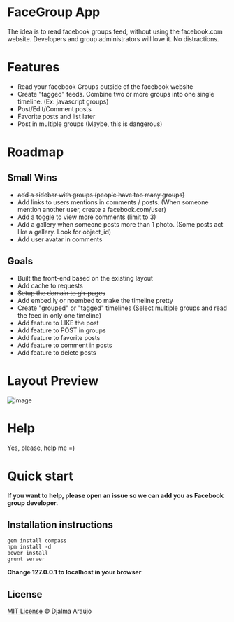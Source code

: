 # FaceGroup App

The idea is to read facebook groups feed, without using the facebook.com website. Developers and group administrators will love it. No distractions.

# Features
* Read your facebook Groups outside of the facebook website
* Create "tagged" feeds. Combine two or more groups into one single timeline. (Ex: javascript groups)
* Post/Edit/Comment posts
* Favorite posts and list later
* Post in multiple groups (Maybe, this is dangerous)

# Roadmap

## Small Wins
* ~~add a sidebar with groups (people have too many groups)~~
* Add links to users mentions in comments / posts. (When someone mention another user, create a facebook.com/user)
* Add a toggle to view more comments (limit to 3)
* Add a gallery when someone posts more than 1 photo. (Some posts act like a gallery. Look for object_id)
* Add user avatar in comments

## Goals
* Built the front-end based on the existing layout 
* Add cache to requests
* ~~Setup the domain to gh-pages~~
* Add embed.ly or noembed to make the timeline pretty
* Create "grouped" or "tagged" timelines (Select multiple groups and read the feed in only one timeline)
* Add feature to LIKE the post
* Add feature to POST in groups
* Add feature to favorite posts
* Add feature to comment in posts
* Add feature to delete posts

# Layout Preview
![image](https://raw.github.com/djalmaaraujo/facegroup/master/_assets/preview/facegroup.png)

# Help
Yes, please, help me =)

# Quick start

**If you want to help, please open an issue so we can add you as
Facebook group developer.**

## Installation instructions
```
gem install compass
npm install -d
bower install
grunt server
```

**Change 127.0.0.1 to localhost in your browser**

## License

[MIT License](http://djalmaaraujo.mit-license.org/) © Djalma Araújo
